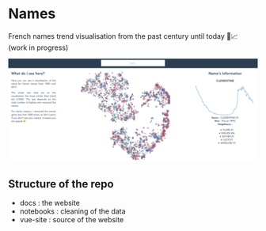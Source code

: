 # Names

French names trend visualisation from the past century until today 👶📈 (work in progress)

![screenshot](./screenshot.png)

## Structure of the repo 

- docs : the website 
- notebooks : cleaning of the data 
- vue-site : source of the website
